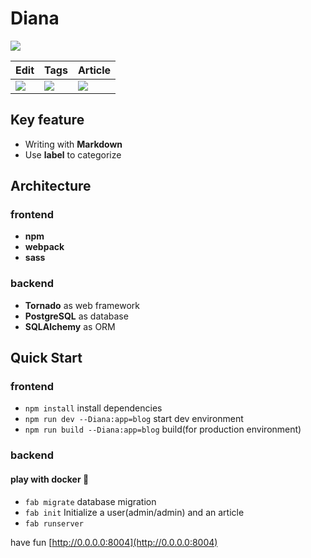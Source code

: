 # Diana
[![](http://img.l.jifangcheng.com/9a1600e2c26fd6180663bc88581f70f3580d2494.png)](https://l.jifangcheng.com)

Edit | Tags | Article
--- | --- | ---
![](http://img.l.jifangcheng.com/ccb802efdf2324a1bc5b1c9c4bb4b6872ba2fd54.png) | ![](http://img.l.jifangcheng.com/bca54377ba24092cf7f8404bca6aff9b7951381b.png) | ![](http://img.l.jifangcheng.com/3138596bb343f210d7aa238165817ece3efd7a83.png)

## Key feature
* Writing with __Markdown__
* Use __label__ to categorize

## Architecture
### frontend
* __npm__
* __webpack__
* __sass__

### backend
* __Tornado__ as web framework
* __PostgreSQL__ as database
* __SQLAlchemy__ as ORM

## Quick Start
### frontend
* `npm install` install dependencies
* `npm run dev --Diana:app=blog` start dev environment
* `npm run build --Diana:app=blog` build(for production environment)

### backend

#### play with docker 🐳
* `fab migrate` database migration
* `fab init` Initialize a user(admin/admin) and an article
* `fab runserver`

have fun [http://0.0.0.0:8004](http://0.0.0.0:8004)
